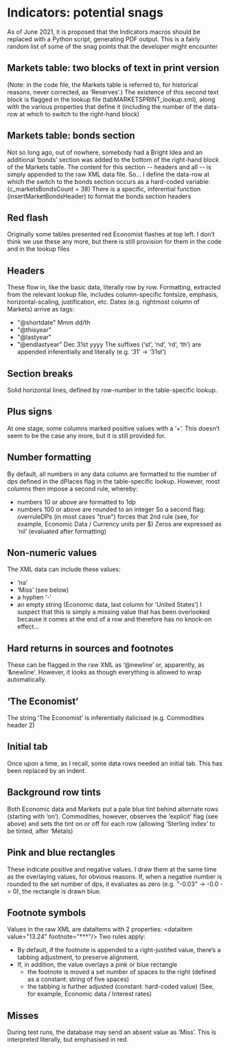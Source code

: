 # Indicators: potential snags
As of June 2021, it is proposed that the Indicators macros should be replaced with a Python script, generating PDF output. This is a fairly random list of some of the snag points that the developer might encounter
## Markets table: two blocks of text in print version
(Note: in the code file, the Markets table is referred to, for historical reasons, never corrected, as ‘Reserves’.)
The existence of this second text block is flagged in the lookup file (tabMARKETSPRINT\_lookup.xml), along with the various properties that define it (including the number of the data-row at which to switch to the right-hand block)
## Markets table: bonds section
Not so long ago, out of nowhere, somebody had a Bright Idea and an additional ‘bonds’ section was added to the bottom of the right-hand block of the Markets table. The content for this section -- headers and all -- is simply appended to the raw XML data file. So…
I define the data-row at which the switch to the bonds section occurs as a hard-coded variable: (c_marketsBondsCount = 38)
There is a specific, inferential function (insertMarketBondsHeader) to format the bonds section headers
## Red flash
Originally some tables presented red Economist flashes at top left. I don’t think we use these any more, but there is still provision for them in the code and in the lookup files
## Headers
These flow in, like the basic data, literally row by row. Formatting, extracted from the relevant lookup file, includes column-specific fontsize, emphasis, horizontal-scaling, justification, etc.
Dates (e.g. rightmost column of Markets) arrive as tags:
- "@shortdate"		Mmm dd/th
- "@thisyear"
- "@lastyear"
- "@endlastyear"	Dec 31st yyyy
The suffixes (‘st’, ‘nd’, ‘rd’, ‘th’) are appended inferentially and literally (e.g. ‘31’ → ‘31st’)
## Section breaks
Solid horizontal lines, defined by row-number in the table-specific lookup.
## Plus signs
At one stage, some columns marked positive values with a ‘+’. This doesn’t seem to be the case any more, but it is still provided for.
## Number formatting
By default, all numbers in any data column are formatted to the number of dps defined in the dPlaces flag in the table-specific lookup. However, most columns then impose a second rule, whereby:
- numbers 10 or above are formatted to 1dp
- numbers 100 or above are rounded to an integer
So a second flag: overruleDPs (in most cases "true") forces that 2nd rule (see, for example, Economic Data / Currency units per $)
Zeros are expressed as ‘nil’ (evaluated after formatting)
## Non-numeric values
The XML data can include these values:
- ‘na’
- ‘Miss’ (see below)
- a hyphen ‘-’
- an empty string (Economic data, last column for ‘United States’)
I suspect that this is simply a missing value that has been overlooked because it comes at the end of a row and therefore has no knock-on effect...
## Hard returns in sources and footnotes
These can be flagged in the raw XML as ‘@newline’ or, apparently, as ‘&newline’. However, it looks as though everything is allowed to wrap automatically.
## ‘The Economist’
The string ‘The Economist’ is inferentially italicised (e.g. Commodities header 2)
## Initial tab
Once upon a time, as I recall, some data rows needed an initial tab. This has been replaced by an indent.
## Background row tints
Both Economic data and Markets put a pale blue tint behind alternate rows (starting with ‘on’).
Commodities, however, observes the ‘explicit’ flag (see above) and sets the tint on or off for each row (allowing ‘Sterling index’ to be tinted, after ‘Metals)
## Pink and blue rectangles
These indicate positive and negative values. I draw them at the same time as the overlaying values, for obvious reasons.
If, when a negative number is rounded to the set number of dps, it evaluates as zero (e.g. "-0.03" -\> -0.0 -\> 0), the rectangle is drawn blue.
## Footnote symbols
Values in the raw XML are dataItems with 2 properties:
\<dataitem value="13.24" footnote="†††"/\>
Two rules apply:
- By default, if the footnote is appended to a right-justifed value, there’s a tabbing adjustment, to preserve alignment.
- If, in addition, the value overlays a pink or blue rectangle
	- the footnote is moved a set number of spaces to the right (defined as a constant: string of five spaces)
	- the tabbing is further adjusted (constant: hard-coded value)
(See, for example, Economic data / Interest rates)
## Misses
During test runs, the database may send an absent value as ‘Miss’. This is interpreted literally, but emphasised in red.